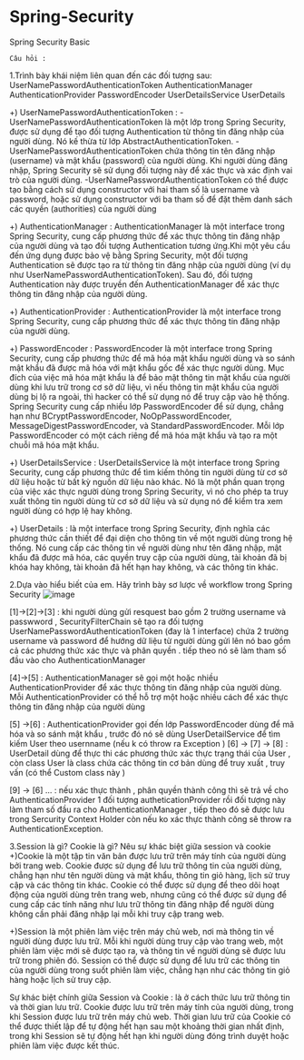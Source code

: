 # Spring-Security
Spring Security Basic 

    Câu hỏi : 
1.Trình bày khái niệm liên quan đến các đối tượng sau:
UserNamePasswordAuthenticationToken
AuthenticationManager
AuthenticationProvider
PasswordEncoder
UserDetailsService
UserDetails


+) UserNamePasswordAuthenticationToken : 
-UserNamePasswordAuthenticationToken là một lớp trong Spring Security, được sử dụng để tạo đối tượng Authentication từ thông tin đăng nhập của người dùng.
Nó kế thừa từ lớp AbstractAuthenticationToken.
-UserNamePasswordAuthenticationToken chứa thông tin tên đăng nhập (username) và mật khẩu (password) của người dùng.
Khi người dùng đăng nhập, Spring Security sẽ sử dụng đối tượng này để xác thực và xác định vai trò của người dùng.
-UserNamePasswordAuthenticationToken có thể được tạo bằng cách sử dụng constructor với hai tham số là username và password, 
hoặc sử dụng constructor với ba tham số để đặt thêm danh sách các quyền (authorities) của người dùng

+) AuthenticationManager : AuthenticationManager là một interface trong Spring Security, cung cấp phương thức để xác thực thông tin đăng nhập của người dùng
và tạo đối tượng Authentication tương ứng.Khi một yêu cầu đến ứng dụng được bảo vệ bằng Spring Security, 
một đối tượng Authentication sẽ được tạo ra từ thông tin đăng nhập của người dùng (ví dụ như UserNamePasswordAuthenticationToken). 
Sau đó, đối tượng Authentication này được truyền đến AuthenticationManager để xác thực thông tin đăng nhập của người dùng.

+) AuthenticationProvider : AuthenticationProvider là một interface trong Spring Security, cung cấp phương thức để xác thực thông tin đăng nhập của người dùng.

+) PasswordEncoder : PasswordEncoder là một interface trong Spring Security, cung cấp phương thức để mã hóa mật khẩu người dùng và 
so sánh mật khẩu đã được mã hóa với mật khẩu gốc để xác thực người dùng. Mục đích của việc mã hóa mật khẩu là để bảo mật thông tin mật khẩu của người dùng
khi lưu trữ trong cơ sở dữ liệu, vì nếu thông tin mật khẩu của người dùng bị lộ ra ngoài, thì hacker có thể sử dụng nó để truy cập vào hệ thống.
Spring Security cung cấp nhiều lớp PasswordEncoder để sử dụng,
chẳng hạn như BCryptPasswordEncoder, NoOpPasswordEncoder, MessageDigestPasswordEncoder, và StandardPasswordEncoder. 
Mỗi lớp PasswordEncoder có một cách riêng để mã hóa mật khẩu và tạo ra một chuỗi mã hóa mật khẩu.

+) UserDetailsService : UserDetailsService là một interface trong Spring Security, cung cấp phương thức để tìm kiếm thông tin người dùng từ cơ sở dữ liệu 
hoặc từ bất kỳ nguồn dữ liệu nào khác. Nó là một phần quan trọng của việc xác thực người dùng trong Spring Security,
vì nó cho phép ta truy xuất thông tin người dùng từ cơ sở dữ liệu và sử dụng nó để kiểm tra xem người dùng có hợp lệ hay không.

+)  UserDetails : là một interface trong Spring Security, định nghĩa các phương thức cần thiết để đại diện cho thông tin về một người dùng trong hệ thống.
Nó cung cấp các thông tin về người dùng như tên đăng nhập, mật khẩu đã được mã hóa, các quyền truy cập của người dùng,
tài khoản đã bị khóa hay không, tài khoản đã hết hạn hay không, và các thông tin khác.

2.Dựa vào hiểu biết của em. Hãy trình bày sơ lược về workflow trong Spring Security
![image](https://user-images.githubusercontent.com/112822290/231103510-3c31848f-d00d-497d-96de-3f1b082bf64b.png)

[1]->[2]->[3] : khi người dùng gửi resquest bao gồm 2 trường username và passwword ,
SecurityFilterChain sẽ tạo ra đối tượng  UserNamePasswordAuthenticationToken (đay là 1 interface) chứa 2 trường username và password để hướng dữ liệu từ người dùng gửi lên 
nó bao gồm cả các phương thức xác thực và phân quyền . tiếp theo nó sẽ làm tham số đầu vào cho AuthenticationManager

[4]->[5] :  AuthenticationManager sẽ gọi  một hoặc nhiều AuthenticationProvider để xác thực thông tin đăng nhập của người dùng.
Mỗi AuthenticationProvider có thể hỗ trợ một hoặc nhiều cách để xác thực thông tin đăng nhập của người dùng 

[5] ->[6] : AuthenticationProvider gọi đến lớp PasswordEncoder dùng để mã hóa và so sánh mật khẩu ,
trước đó nó sẽ dùng UserDetailService để tìm kiếm User theo usernname (nếu k có throw ra Exception ) 
[6] -> [7] -> [8] : UserDetail dùng để thực thi các phương thức xác thực trạng thái của User ,
còn class User là class chứa các thông tin cơ bản dùng để truy xuất , truy vấn (có thể Custom class này )

[9] -> [6] ... : nếu xác thực thành , phân quyền thành công thì sẽ trả về cho 
AuthenticationProvider 1  đối tượng autheticationProvider rồi đối tượng này làm tham số đầu ra cho AuthenticationManager ,
tiếp theo đó sẽ được lưu trong Sercurity Context Holder còn nếu ko xác thực thành công sẽ throw ra AuthenticationException.



3.Session là gì? Cookie là gì? Nêu sự khác biệt giữa session và cookie
+)Cookie là một tập tin văn bản được lưu trữ trên máy tính của người dùng bởi trang web. Cookie được sử dụng để lưu trữ thông tin của người dùng,
chẳng hạn như tên người dùng và mật khẩu, thông tin giỏ hàng, lịch sử truy cập và các thông tin khác.
Cookie có thể được sử dụng để theo dõi hoạt động của người dùng trên trang web, nhưng cũng có thể được sử dụng để cung cấp các tính năng như lưu trữ thông tin đăng nhập để người dùng không cần phải đăng nhập lại mỗi khi truy cập trang web.

+)Session là một phiên làm việc trên máy chủ web, nơi mà thông tin về người dùng được lưu trữ.
Mỗi khi người dùng truy cập vào trang web, một phiên làm việc mới sẽ được tạo ra, và thông tin về người dùng sẽ được lưu trữ trong phiên đó. 
Session có thể được sử dụng để lưu trữ các thông tin của người dùng trong suốt phiên làm việc, chẳng hạn như các thông tin giỏ hàng hoặc lịch sử truy cập.

Sự khác biệt chính giữa Session và Cookie : 
là ở cách thức lưu trữ thông tin và thời gian lưu trữ. Cookie được lưu trữ trên máy tính của người dùng, trong khi Session được lưu trữ trên máy chủ web. Thời gian lưu trữ của Cookie có thể được thiết lập để tự động hết hạn sau một khoảng thời gian nhất định, trong khi Session sẽ tự động hết hạn khi người dùng đóng trình duyệt hoặc phiên làm việc được kết thúc.
